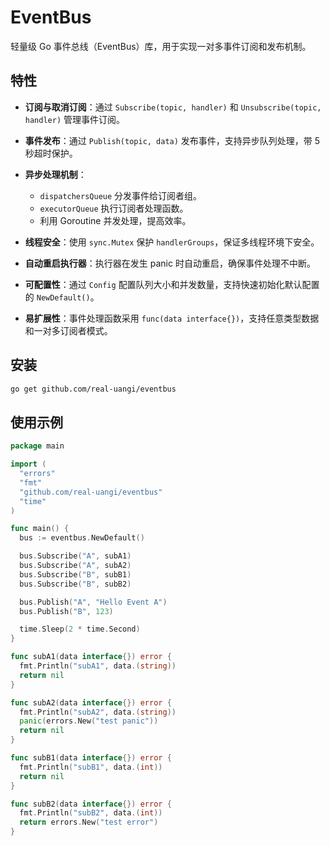 # EventBus

轻量级 Go 事件总线（EventBus）库，用于实现一对多事件订阅和发布机制。

## 特性

* **订阅与取消订阅**：通过 `Subscribe(topic, handler)` 和 `Unsubscribe(topic, handler)` 管理事件订阅。
* **事件发布**：通过 `Publish(topic, data)` 发布事件，支持异步队列处理，带 5 秒超时保护。
* **异步处理机制**：

    * `dispatchersQueue` 分发事件给订阅者组。
    * `executorQueue` 执行订阅者处理函数。
    * 利用 Goroutine 并发处理，提高效率。
* **线程安全**：使用 `sync.Mutex` 保护 `handlerGroups`，保证多线程环境下安全。
* **自动重启执行器**：执行器在发生 panic 时自动重启，确保事件处理不中断。
* **可配置性**：通过 `Config` 配置队列大小和并发数量，支持快速初始化默认配置的 `NewDefault()`。
* **易扩展性**：事件处理函数采用 `func(data interface{})`，支持任意类型数据和一对多订阅者模式。

## 安装

```bash
go get github.com/real-uangi/eventbus
```

## 使用示例

```go
package main

import (
  "errors"
  "fmt"
  "github.com/real-uangi/eventbus"
  "time"
)

func main() {
  bus := eventbus.NewDefault()

  bus.Subscribe("A", subA1)
  bus.Subscribe("A", subA2)
  bus.Subscribe("B", subB1)
  bus.Subscribe("B", subB2)

  bus.Publish("A", "Hello Event A")
  bus.Publish("B", 123)

  time.Sleep(2 * time.Second)
}

func subA1(data interface{}) error {
  fmt.Println("subA1", data.(string))
  return nil
}

func subA2(data interface{}) error {
  fmt.Println("subA2", data.(string))
  panic(errors.New("test panic"))
  return nil
}

func subB1(data interface{}) error {
  fmt.Println("subB1", data.(int))
  return nil
}

func subB2(data interface{}) error {
  fmt.Println("subB2", data.(int))
  return errors.New("test error")
}
```

